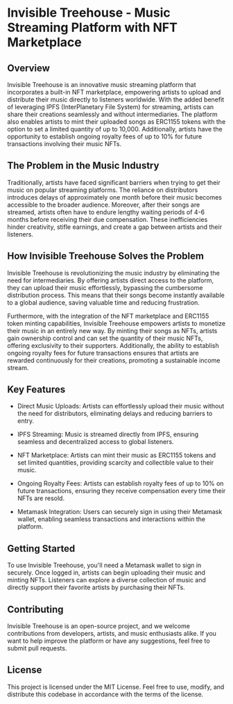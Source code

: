 # Invisible Treehouse - Music Streaming Platform with NFT Marketplace
## Overview
Invisible Treehouse is an innovative music streaming platform that incorporates a built-in NFT marketplace, empowering artists to upload and distribute their music directly to listeners worldwide. With the added benefit of leveraging IPFS (InterPlanetary File System) for streaming, artists can share their creations seamlessly and without intermediaries. The platform also enables artists to mint their uploaded songs as ERC1155 tokens with the option to set a limited quantity of up to 10,000. Additionally, artists have the opportunity to establish ongoing royalty fees of up to 10% for future transactions involving their music NFTs.

## The Problem in the Music Industry
Traditionally, artists have faced significant barriers when trying to get their music on popular streaming platforms. The reliance on distributors introduces delays of approximately one month before their music becomes accessible to the broader audience. Moreover, after their songs are streamed, artists often have to endure lengthy waiting periods of 4-6 months before receiving their due compensation. These inefficiencies hinder creativity, stifle earnings, and create a gap between artists and their listeners.

## How Invisible Treehouse Solves the Problem
Invisible Treehouse is revolutionizing the music industry by eliminating the need for intermediaries. By offering artists direct access to the platform, they can upload their music effortlessly, bypassing the cumbersome distribution process. This means that their songs become instantly available to a global audience, saving valuable time and reducing frustration.

Furthermore, with the integration of the NFT marketplace and ERC1155 token minting capabilities, Invisible Treehouse empowers artists to monetize their music in an entirely new way. By minting their songs as NFTs, artists gain ownership control and can set the quantity of their music NFTs, offering exclusivity to their supporters. Additionally, the ability to establish ongoing royalty fees for future transactions ensures that artists are rewarded continuously for their creations, promoting a sustainable income stream.

## Key Features
- Direct Music Uploads: Artists can effortlessly upload their music without the need for distributors, eliminating delays and reducing barriers to entry.

- IPFS Streaming: Music is streamed directly from IPFS, ensuring seamless and decentralized access to global listeners.

- NFT Marketplace: Artists can mint their music as ERC1155 tokens and set limited quantities, providing scarcity and collectible value to their music.

- Ongoing Royalty Fees: Artists can establish royalty fees of up to 10% on future transactions, ensuring they receive compensation every time their NFTs are resold.

- Metamask Integration: Users can securely sign in using their Metamask wallet, enabling seamless transactions and interactions within the platform.

## Getting Started
To use Invisible Treehouse, you'll need a Metamask wallet to sign in securely. Once logged in, artists can begin uploading their music and minting NFTs. Listeners can explore a diverse collection of music and directly support their favorite artists by purchasing their NFTs.

## Contributing
Invisible Treehouse is an open-source project, and we welcome contributions from developers, artists, and music enthusiasts alike. If you want to help improve the platform or have any suggestions, feel free to submit pull requests.

## License
This project is licensed under the MIT License. Feel free to use, modify, and distribute this codebase in accordance with the terms of the license.
